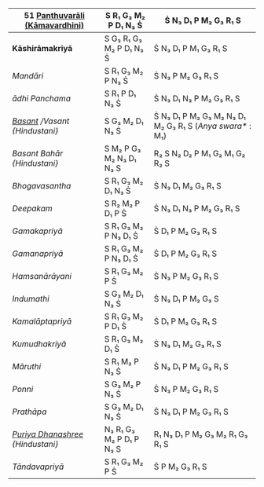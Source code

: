 | **51 [Panthuvarāli (Kāmavardhini)](https://en.wikipedia.org/wiki/Kamavardhini "Kamavardhini")**         | S R₁ G₃ M₂ P D₁ N₃ Ṡ    | Ṡ N₃ D₁ P M₂ G₃ R₁ S                                      |
| ------------------------------------------------------------------------------------------------------- | ----------------------- | --------------------------------------------------------- |
| **Kāshirāmakriyā**                                                                                      | S G₃ R₁ G₃ M₂ P D₁ N₃ Ṡ | Ṡ N₃ D₁ P M₁ G₃ R₁ S                                      |
| _Mandāri_                                                                                               | S R₁ G₃ M₂ P N₃ Ṡ       | Ṡ N₃ P M₂ G₃ R₁ S                                         |
| _ādhi Panchama_                                                                                         | S R₁ P D₁ N₃ Ṡ          | Ṡ N₃ D₁ N₃ P M₂ G₃ R₁ S                                   |
| _[Basant](https://en.wikipedia.org/wiki/Basant_(raga) "Basant (raga)") /Vasant {Hindustani}_            | S G₃ M₂ D₁ N₃ Ṡ         | Ṡ N₃ D₁ P M₂ G₃ M₂ N₃ D₁ M₂ G₃ R₁ S (_Anya swara\*_ : M₁) |
| _Basant Bahār {Hindustani}_                                                                             | S M₂ P G₃ M₂ N₃ D₁ N₃ S | R₂ S N₂ D₂ P M₁ G₂ M₁ G₂ R₂ S                             |
| _Bhogavasantha_                                                                                         | S R₁ G₃ M₂ D₁ N₃ Ṡ      | Ṡ N₃ D₁ M₂ G₃ R₁ S                                        |
| _Deepakam_                                                                                              | S R₂ M₂ P D₁ P Ṡ        | Ṡ N₃ D₁ N₃ P M₂ G₃ R₁ S                                   |
| _Gamakapriyā_                                                                                           | S R₁ G₃ M₂ P N₃ D₁ Ṡ    | Ṡ D₁ P M₂ G₃ R₁ S                                         |
| _Gamanapriyā_                                                                                           | S R₁ G₃ M₂ P N₃ D₁ Ṡ    | Ṡ D₁ P M₂ G₃ R₁ S                                         |
| _Hamsanārāyani_                                                                                         | S R₁ G₃ M₂ P Ṡ          | Ṡ N₃ P M₂ G₃ R₁ S                                         |
| _Indumathi_                                                                                             | S G₃ M₂ D₁ N₃ Ṡ         | Ṡ N₃ D₁ P M₂ G₃ S                                         |
| _Kamalāptapriyā_                                                                                        | S R₁ G₃ M₂ P D₁ Ṡ       | Ṡ D₁ P M₂ G₃ R₁ S                                         |
| _Kumudhakriyā_                                                                                          | S R₁ G₃ M₂ D₁ Ṡ         | Ṡ N₃ D₁ M₂ G₃ R₁ S                                        |
| _Māruthi_                                                                                               | S R₁ M₂ P N₃ Ṡ          | Ṡ N₃ D₁ P M₂ G₃ R₁ S                                      |
| _Ponni_                                                                                                 | S G₃ M₂ P N₃ Ṡ          | Ṡ N₃ P M₂ G₃ R₁ S                                         |
| _Prathāpa_                                                                                              | S G₃ M₂ D₁ N₃ Ṡ         | Ṡ N₃ D₁ P M₂ G₃ R₁ S                                      |
| _[Puriya Dhanashree](https://en.wikipedia.org/wiki/Puriya_Dhanashree "Puriya Dhanashree") {Hindustani}_ | N₃ R₁ G₃ M₂ P D₁ P N₃ S | R₁ N₃ D₁ P M₂ G₃ M₂ R₁ G₃ R₁ S                            |
| _Tāndavapriyā_                                                                                          | S R₁ G₃ M₂ P Ṡ          | Ṡ P M₂ G₃ R₁ S                                            |
